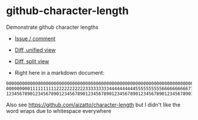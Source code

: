 # github-character-length

Demonstrate github character lengths

* [Issue / comment](https://github.com/martinus/github-character-length/issues/1)
* [Diff, unified view](https://github.com/martinus/github-character-length/commit/4c9d80500c7c1e69d74bd238718712646b73dd46?diff=unified)
* [Diff, split view](https://github.com/martinus/github-character-length/commit/4c9d80500c7c1e69d74bd238718712646b73dd46?diff=split)

* Right here in a markdown document:

```
0000000000000000000000000000000000000000000000000000000000000000000000000000000000000000000000000001111111111111111111111111111111111111111111111111111111111111111111111111111111111111111111111111111
0000000001111111111222222222223333333334444444444555555555566666666667777777777888888888899999999990000000000111111111122222222222333333333444444444455555555556666666666777777777788888888889999999999
1234567890123456789012345678901234567890123456789012345678901234567890123456789012345678901234567890123456789012345678901234567890123456789012345678901234567890123456789012345678901234567890123456789
```


Also see https://github.com/aizatto/character-length but I didn't like the word wraps due to whitespace everywhere
